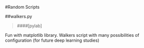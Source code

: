 #Random Scripts

##walkers.py

>####[pylab]

Fun with matplotlib library. Walkers script with many possibilities of configuration (for future deep learning studies)
